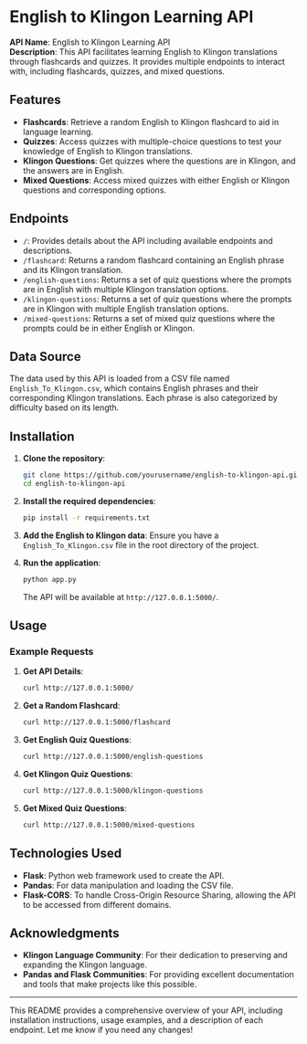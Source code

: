 # English to Klingon Learning API

**API Name**: English to Klingon Learning API  
**Description**: This API facilitates learning English to Klingon translations through flashcards and quizzes. It provides multiple endpoints to interact with, including flashcards, quizzes, and mixed questions.

## Features

- **Flashcards**: Retrieve a random English to Klingon flashcard to aid in language learning.
- **Quizzes**: Access quizzes with multiple-choice questions to test your knowledge of English to Klingon translations.
- **Klingon Questions**: Get quizzes where the questions are in Klingon, and the answers are in English.
- **Mixed Questions**: Access mixed quizzes with either English or Klingon questions and corresponding options.

## Endpoints

- `/`: Provides details about the API including available endpoints and descriptions.
- `/flashcard`: Returns a random flashcard containing an English phrase and its Klingon translation.
- `/english-questions`: Returns a set of quiz questions where the prompts are in English with multiple Klingon translation options.
- `/klingon-questions`: Returns a set of quiz questions where the prompts are in Klingon with multiple English translation options.
- `/mixed-questions`: Returns a set of mixed quiz questions where the prompts could be in either English or Klingon.

## Data Source

The data used by this API is loaded from a CSV file named `English_To_Klingon.csv`, which contains English phrases and their corresponding Klingon translations. Each phrase is also categorized by difficulty based on its length.

## Installation

1. **Clone the repository**:
    ```bash
    git clone https://github.com/yourusername/english-to-klingon-api.git
    cd english-to-klingon-api
    ```

2. **Install the required dependencies**:
    ```bash
    pip install -r requirements.txt
    ```

3. **Add the English to Klingon data**:
   Ensure you have a `English_To_Klingon.csv` file in the root directory of the project.

4. **Run the application**:
    ```bash
    python app.py
    ```

    The API will be available at `http://127.0.0.1:5000/`.

## Usage

### Example Requests

1. **Get API Details**:
    ```bash
    curl http://127.0.0.1:5000/
    ```

2. **Get a Random Flashcard**:
    ```bash
    curl http://127.0.0.1:5000/flashcard
    ```

3. **Get English Quiz Questions**:
    ```bash
    curl http://127.0.0.1:5000/english-questions
    ```

4. **Get Klingon Quiz Questions**:
    ```bash
    curl http://127.0.0.1:5000/klingon-questions
    ```

5. **Get Mixed Quiz Questions**:
    ```bash
    curl http://127.0.0.1:5000/mixed-questions
    ```

## Technologies Used

- **Flask**: Python web framework used to create the API.
- **Pandas**: For data manipulation and loading the CSV file.
- **Flask-CORS**: To handle Cross-Origin Resource Sharing, allowing the API to be accessed from different domains.


## Acknowledgments

- **Klingon Language Community**: For their dedication to preserving and expanding the Klingon language.
- **Pandas and Flask Communities**: For providing excellent documentation and tools that make projects like this possible.

---

This README provides a comprehensive overview of your API, including installation instructions, usage examples, and a description of each endpoint. Let me know if you need any changes!
